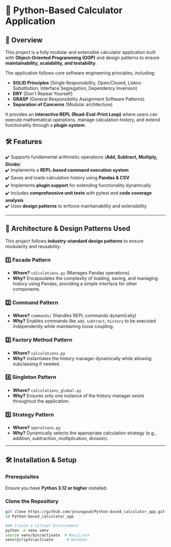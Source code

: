 # 🧮 Python-Based Calculator Application

## 📌 Overview
This project is a fully modular and extensible calculator application built with **Object-Oriented Programming (OOP)** and design patterns to ensure **maintainability, scalability, and testability**.

The application follows core software engineering principles, including:
- **SOLID Principles** (Single Responsibility, Open/Closed, Liskov Substitution, Interface Segregation, Dependency Inversion)
- **DRY** (Don't Repeat Yourself)
- **GRASP** (General Responsibility Assignment Software Patterns)
- **Separation of Concerns** (Modular architecture)

It provides an **interactive REPL (Read-Eval-Print Loop)** where users can execute mathematical operations, manage calculation history, and extend functionality through a **plugin system**.

## 🛠 Features
✔️ Supports fundamental arithmetic operations (**Add, Subtract, Multiply, Divide**)  
✔️ Implements a **REPL-based command execution system**  
✔️ Saves and loads calculation history using **Pandas & CSV**  
✔️ Implements **plugin support** for extending functionality dynamically  
✔️ Includes **comprehensive unit tests** with pytest and **code coverage analysis**  
✔️ Uses **design patterns** to enforce maintainability and extensibility  

---

## 📐 Architecture & Design Patterns Used
This project follows **industry-standard design patterns** to ensure modularity and reusability:

### 1️⃣ Facade Pattern
- **Where?** `calculations.py` (Manages Pandas operations)  
- **Why?** Encapsulates the complexity of loading, saving, and managing history using Pandas, providing a simple interface for other components.

### 2️⃣ Command Pattern
- **Where?** `commands/` (Handles REPL commands dynamically)  
- **Why?** Enables commands like `add`, `subtract`, `history` to be executed independently while maintaining loose coupling.

### 3️⃣ Factory Method Pattern
- **Where?** `calculations.py`  
- **Why?** Instantiates the history manager dynamically while allowing subclassing if needed.

### 4️⃣ Singleton Pattern
- **Where?** `calculations_global.py`  
- **Why?** Ensures only one instance of the history manager exists throughout the application.

### 5️⃣ Strategy Pattern
- **Where?** `operations.py`  
- **Why?** Dynamically selects the appropriate calculation strategy (e.g., addition, subtraction, multiplication, division).

---

## 🛠 Installation & Setup

### Prerequisites
Ensure you have **Python 3.12 or higher** installed.

### Clone the Repository
```sh
git clone https://github.com/jesusgaud/Python-based_calculator_app.git
cd Python-based_calculator_app

### Create a Virtual Environment
python -m venv venv
source venv/bin/activate  # Mac/Linux
venv\Scripts\activate      # Windows
